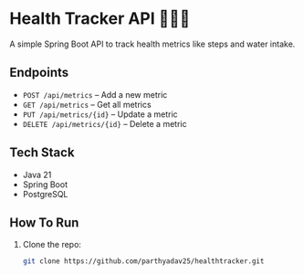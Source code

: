 # Health Tracker API 🏃‍♂️💓

A simple Spring Boot API to track health metrics like steps and water intake.

## Endpoints

- `POST /api/metrics` – Add a new metric
- `GET /api/metrics` – Get all metrics
- `PUT /api/metrics/{id}` – Update a metric
- `DELETE /api/metrics/{id}` – Delete a metric

## Tech Stack
- Java 21
- Spring Boot
- PostgreSQL

## How To Run
1. Clone the repo:  
   ```bash
   git clone https://github.com/parthyadav25/healthtracker.git

   
